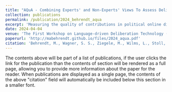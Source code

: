 ```yaml
---
title: "AQuA - Combining Experts' and Non-Experts' Views To Assess Deliberation Quality in Online Discussions Using LLMs"
collection: publications
permalink: /publication/2024_behrendt_aqua
excerpt: 'Measuring the quality of contributions in political online discussions is crucial in deliberation research and computer science. Research has identified various indicators to assess online discussion quality, and with deep learning advancements, automating these measures has become feasible. While some studies focus on analyzing specific quality indicators, a comprehensive quality score incorporating various deliberative aspects is often preferred. In this work, we introduce AQuA, an additive score that calculates a unified deliberative quality score from multiple indices for each discussion post. Unlike other singular scores, AQuA preserves information on the deliberative aspects present in comments, enhancing model transparency. We develop adapter models for 20 deliberative indices, and calculate correlation coefficients between experts' annotations and the perceived deliberativeness by non-experts to weigh the individual indices into a single deliberative score. We demonstrate that the AQuA score can be computed easily from pre-trained adapters and aligns well with annotations on other datasets that have not be seen during training. The analysis of experts' vs. non-experts' annotations confirms theoretical findings in the social science literature.'
date: 2024-04-04
venue: 'The First Workshop on Language-driven Deliberation Technology (DELITE2024) LREC-COLING 2024, Torino, Italy'
paperurl: 'http://mabehrendt.github.io/files/2024_aqua.pdf'
citation: 'Behrendt, M., Wagner, S. S., Ziegele, M., Wilms, L., Stoll, A., Heinbach, D., Harmeling, S. (2024). AQuA - Combining Experts' and Non-Experts' Views To Assess Deliberation Quality in Online Discussions Using LLMs. arXiv preprint. https://doi.org/10.48550/arXiv.2404.02761'
---
```


The contents above will be part of a list of publications, if the user clicks the link for the publication than the contents of section will be rendered as a full page, allowing you to provide more information about the paper for the reader. When publications are displayed as a single page, the contents of the above "citation" field will automatically be included below this section in a smaller font.
